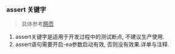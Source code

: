 ### assert 关键字

> 具体参考[网页](https://blog.51cto.com/lavasoft/43735)

1. assert关键字是适用于开发过程中的测试断点, 不建议生产使用.
2. assert语句需要开启-ea参数启动有效, 否则没有效果.详单与注释.

